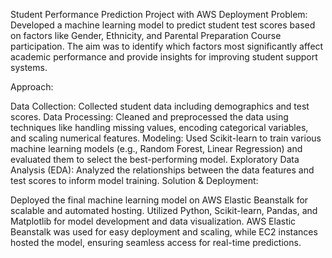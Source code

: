 Student Performance Prediction Project with AWS Deployment
Problem: Developed a machine learning model to predict student test scores based on factors like Gender, Ethnicity, and Parental Preparation Course participation. The aim was to identify which factors most significantly affect academic performance and provide insights for improving student support systems.

Approach:

Data Collection: Collected student data including demographics and test scores.
Data Processing: Cleaned and preprocessed the data using techniques like handling missing values, encoding categorical variables, and scaling numerical features.
Modeling: Used Scikit-learn to train various machine learning models (e.g., Random Forest, Linear Regression) and evaluated them to select the best-performing model.
Exploratory Data Analysis (EDA): Analyzed the relationships between the data features and test scores to inform model training.
Solution & Deployment:

Deployed the final machine learning model on AWS Elastic Beanstalk for scalable and automated hosting.
Utilized Python, Scikit-learn, Pandas, and Matplotlib for model development and data visualization.
AWS Elastic Beanstalk was used for easy deployment and scaling, while EC2 instances hosted the model, ensuring seamless access for real-time predictions.

